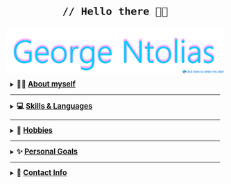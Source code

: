 <h1 align="center">

  <code> // Hello there 👋😎 </code>

</h1>

<p align="center">
  <a href="https://friedimage.github.io">
    <img align="center" alt="George Ntolias" width="1000px" padding-bottom="10px" src="https://raw.githubusercontent.com/FriedImage/FriedImage/main/images/name_clickme.jpg" />
  </a>
</p>

<div style="border: 10px padding: 10px; margin: 10px;">
  <div><details><summary><b><big> 👨‍💻 <u> About myself </big></u></b></summary>

  _______________________

🏄‍♂️ My name is George, I am 19 years old and live in Greece

👨‍🎓 I am also currently an undergraduate university student in my 2nd year of studying <i><b>Computer Science</b></i> in hopes to becoming a programmer in the future

👨‍💻 I picked up programming since high school. I've always liked computers, since I spent and spend most of my time with them, also playing video games along the way

<br>

<center>

<small> fun fact! My last name is pronounced like this: dolyash </small>

</center>

</details></div>
<!-- end of about myself -->

_______________________

<div>
  <details><big><summary><b> 💻 <u> Skills & Languages </u></b></big></summary>

_______________________

💫 I am currently a beginner programmer and still learning more and more up to this day but I have knowledge in

    > Java
    > HTML & Markdown
    > OracleSQL
    > C++
    > Python

<div><center>
  <div style="padding: 2px;">
    <img width="40px" alt="Java" src="https://cdn.jsdelivr.net/gh/devicons/devicon/icons/java/java-original.svg" />
    <img width="40px" alt="SQL" src="https://cdn.jsdelivr.net/gh/devicons/devicon/icons/oracle/oracle-original.svg" />
  </div>
  
  <div style="padding: 2px;">
    <img width="40px" alt="Python" src="https://cdn.jsdelivr.net/gh/devicons/devicon/icons/python/python-original.svg" />
    <img width="40px" alt="C++" src="https://cdn.jsdelivr.net/gh/devicons/devicon/icons//cplusplus/cplusplus-original.svg" />
  </div>

  <div style="padding: 2px;">
    <img width="40px" alt="HTML" src="https://cdn.jsdelivr.net/gh/devicons/devicon/icons/html5/html5-original-wordmark.svg" />
    <img width="40px" alt="Markdown" src="https://cdn.jsdelivr.net/gh/devicons/devicon/icons/markdown/markdown-original.svg" />
  </div></center>
</div>
</div>
<!-- end of skills & languages div -->

_______________________

<div>
  <details><big><summary><b> 🎈 <u> Hobbies </u></b></big></summary>

_______________________

🎮 My hobbies include gaming, listening to music, coding, playing the harmonica sometimes and staying home (*￣︶￣*  )🍵

  </details>
</div>
<!-- end of hobbies div -->

_______________________

<div>
  <details><big><summary><b> ✨ <u> Personal Goals </u></b></big></summary>

_______________________

📌 One of my main goals is to graduate from my university and learn more about my field of study

<br>

📌 Start a number of small or maybe bigger projects in various programming languages for more experience

  </details>
</div>
<!-- end of personal goals div -->

_______________________

<div>
  <details><big><summary><b> 💬 <u> Contact Info </u></b></big></summary>

_______________________

📩 For inquiries you can always contact with me by sending me an [e-mail](mailto:ntoliasg@gmail.com) OR through any of my socials below

<img align="right" width="10%" src="https://img.shields.io/static/v1?style=for-the-badge&message=Discord&color=5865F2&logo=Discord&logoColor=FFFFFF&label=" /> >  FriedGeorge#3780

<a href="https://twitter.com/dolias1/">
  <img align="right" width="10%" src="https://img.shields.io/static/v1?style=for-the-badge&message=Twitter&color=1DA1F2&logo=Twitter&logoColor=FFFFFF&label=" /> > @dolias1
</a>

<br> <br>

<a href="https://www.instagram.com/george.dolias/">
  <img align="right" width="10%" src="https://img.shields.io/static/v1?style=for-the-badge&message=Instagram&color=E4405F&logo=Instagram&logoColor=FFFFFF&label=" /> > @george.dolias
</a>

</div>
<!-- end of contact info div -->

</div>

<!--
**FriedImage/FriedImage** is a ✨ _special_ ✨ repository because its `README.md` (this file) appears on your GitHub profile.

Here are some ideas to get you started:

- 🔭 I’m currently working on ...
- 🌱 I’m currently learning ...
- 👯 I’m looking to collaborate on ...
- 🤔 I’m looking for help with ...
- 💬 Ask me about ...
- 📫 How to reach me: ...
- 😄 Pronouns: ...
- ⚡ Fun fact: ...
-->
